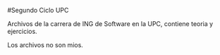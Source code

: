 #Segundo Ciclo UPC

Archivos de la carrera de ING de Software en la UPC, contiene teoria y ejercicios.

Los archivos no son mios.
